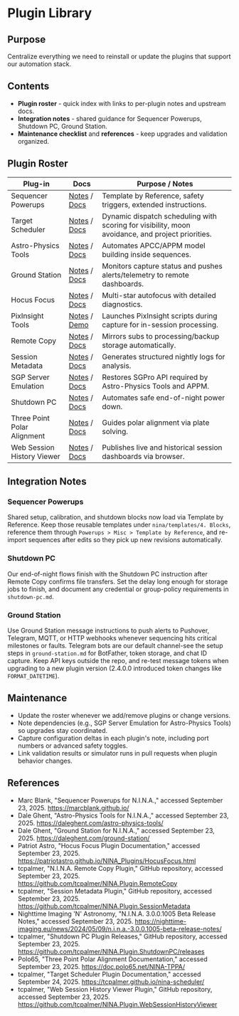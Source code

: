 # Plugin Library

## Purpose
Centralize everything we need to reinstall or update the plugins that support our automation stack.

## Contents
- **Plugin roster** - quick index with links to per-plugin notes and upstream docs.
- **Integration notes** - shared guidance for Sequencer Powerups, Shutdown PC, Ground Station.
- **Maintenance checklist** and **references** - keep upgrades and validation organized.

## Plugin Roster
| Plug-in | Docs | Purpose / Notes |
|---------|------|-----------------|
| Sequencer Powerups | [Notes](sequencer-powerups.md) / [Docs](https://marcblank.github.io/) | Template by Reference, safety triggers, extended instructions. |
| Target Scheduler | [Notes](target-scheduler.md) / [Docs](https://tcpalmer.github.io/nina-scheduler/) | Dynamic dispatch scheduling with scoring for visibility, moon avoidance, and project priorities. |
| Astro-Physics Tools | [Notes](astro-physics-tools.md) / [Docs](https://daleghent.com/astro-physics-tools/) | Automates APCC/APPM model building inside sequences. |
| Ground Station | [Notes](ground-station.md) / [Docs](https://daleghent.com/ground-station/) | Monitors capture status and pushes alerts/telemetry to remote dashboards. |
| Hocus Focus | [Notes](hocus-focus.md) / [Docs](https://patriotastro.github.io/NINA_Plugins/HocusFocus.html) | Multi-star autofocus with detailed diagnostics. |
| PixInsight Tools | [Notes](pixinsight-tools.md) / [Demo](https://www.bilibili.com/video/BV1os411A7Ha) | Launches PixInsight scripts during capture for in-session processing. |
| Remote Copy | [Notes](remote-copy.md) / [Docs](https://github.com/tcpalmer/NINA.Plugin.RemoteCopy) | Mirrors subs to processing/backup storage automatically. |
| Session Metadata | [Notes](session-metadata.md) / [Docs](https://github.com/tcpalmer/NINA.Plugin.SessionMetadata) | Generates structured nightly logs for analysis. |
| SGP Server Emulation | [Notes](sgp-server-emulation.md) / [Docs](https://nighttime-imaging.eu/news/2024/05/09/n.i.n.a.-3.0.0.1005-beta-release-notes/) | Restores SGPro API required by Astro-Physics Tools and APPM. |
| Shutdown PC | [Notes](shutdown-pc.md) / [Docs](https://github.com/tcpalmer/NINA.Plugin.ShutdownPC/releases) | Automates safe end-of-night power down. |
| Three Point Polar Alignment | [Notes](three-point-polar-alignment.md) / [Docs](https://doc.polo65.net/NINA-TPPA/) | Guides polar alignment via plate solving. |
| Web Session History Viewer | [Notes](web-session-history-viewer.md) / [Docs](https://github.com/tcpalmer/NINA.Plugin.WebSessionHistoryViewer) | Publishes live and historical session dashboards via browser. |

## Integration Notes
### Sequencer Powerups
Shared setup, calibration, and shutdown blocks now load via Template by Reference. Keep those reusable templates under `nina/templates/4. Blocks`, reference them through `Powerups > Misc > Template by Reference`, and re-import sequences after edits so they pick up new revisions automatically.

### Shutdown PC
Our end-of-night flows finish with the Shutdown PC instruction after Remote Copy confirms file transfers. Set the delay long enough for storage jobs to finish, and document any credential or group-policy requirements in `shutdown-pc.md`.

### Ground Station
Use Ground Station message instructions to push alerts to Pushover, Telegram, MQTT, or HTTP webhooks whenever sequencing hits critical milestones or faults. Telegram bots are our default channel-see the setup steps in `ground-station.md` for BotFather, token storage, and chat ID capture. Keep API keys outside the repo, and re-test message tokens when upgrading to a new plugin version (2.4.0.0 introduced token changes like `FORMAT_DATETIME`).

## Maintenance
- Update the roster whenever we add/remove plugins or change versions.
- Note dependencies (e.g., SGP Server Emulation for Astro-Physics Tools) so upgrades stay coordinated.
- Capture configuration deltas in each plugin's note, including port numbers or advanced safety toggles.
- Link validation results or simulator runs in pull requests when plugin behavior changes.

## References
- Marc Blank, "Sequencer Powerups for N.I.N.A.," accessed September 23, 2025. <https://marcblank.github.io/>
- Dale Ghent, "Astro-Physics Tools for N.I.N.A.," accessed September 23, 2025. <https://daleghent.com/astro-physics-tools/>
- Dale Ghent, "Ground Station for N.I.N.A.," accessed September 23, 2025. <https://daleghent.com/ground-station/>
- Patriot Astro, "Hocus Focus Plugin Documentation," accessed September 23, 2025. <https://patriotastro.github.io/NINA_Plugins/HocusFocus.html>
- tcpalmer, "N.I.N.A. Remote Copy Plugin," GitHub repository, accessed September 23, 2025. <https://github.com/tcpalmer/NINA.Plugin.RemoteCopy>
- tcpalmer, "Session Metadata Plugin," GitHub repository, accessed September 23, 2025. <https://github.com/tcpalmer/NINA.Plugin.SessionMetadata>
- Nighttime Imaging 'N' Astronomy, "N.I.N.A. 3.0.0.1005 Beta Release Notes," accessed September 23, 2025. <https://nighttime-imaging.eu/news/2024/05/09/n.i.n.a.-3.0.0.1005-beta-release-notes/>
- tcpalmer, "Shutdown PC Plugin Releases," GitHub repository, accessed September 23, 2025. <https://github.com/tcpalmer/NINA.Plugin.ShutdownPC/releases>
- Polo65, "Three Point Polar Alignment Documentation," accessed September 23, 2025. <https://doc.polo65.net/NINA-TPPA/>
- tcpalmer, "Target Scheduler Plugin Documentation," accessed September 24, 2025. <https://tcpalmer.github.io/nina-scheduler/>
- tcpalmer, "Web Session History Viewer Plugin," GitHub repository, accessed September 23, 2025. <https://github.com/tcpalmer/NINA.Plugin.WebSessionHistoryViewer>

